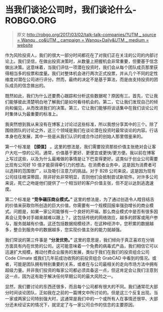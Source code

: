 # 当我们谈论公司时，我们谈论什么-ROBGO.ORG

> 原文:[http://robgo.org/2017/03/02/talk-talk-companies/?UTM _ source = Wanqu . co&UTM _ campaign = Wanqu+Daily&UTM _ medium = website](http://robgo.org/2017/03/02/talk-talk-companies/?utm_source=wanqu.co&utm_campaign=Wanqu+Daily&utm_medium=website)

作为风险投资人，我们的很大一部分时间都花在了对我们正在关注的公司的内部讨论上。我们坚信，在做出投资决策时，从数量上把握机会非常重要，但要基于信念做出决策。这意味着，当我们评估一项潜在投资时，我们会从每个团队成员那里获得相当多的投票和度量。我们对整体机会进行两次正式投票，并从几个不同的定性维度对潜在公司进行评分。然而，最终的决定不是基于算法，而是由支持投资的团队成员的信念做出的。

既然如此，我们为什么还要费心跟踪和分析这些数据呢？原因有三。首先，它让我们能够彼此清楚明白地了解我们是如何看待机会的。第二，它让我们发现自己的倾向和偏见，从而改进我们的决策。第三，它让我们能够将谈话集中在我们谈论公司时集体认为最重要的标准上。

我突然想到我从来没有在博客上讨论过这些标准，所以我想分享其中的三个。除了围绕团队的讨论之外，这三个领域是我们在谈论潜在投资时最常谈论的内容。行话本身也在发展，其中一些是从我们认识的或合作过的创始人那里借鉴来的。

第一个标准是 **【颌值】** 。这里的想法是，我们需要投资那些价值主张绝对会让客户大吃一惊的公司。通常，价值基于更好、更便宜或更快/更方便。我以前在博客上写过这些，以及为什么最难做的事情是让下巴变得更好。这类似于创业公司需要比现有公司好 10 倍才能获得牵引力的想法。在消费者业务中，这是因为消费者可以选择的范围很广，以及吸引注意力的挑战。对于 B2B 公司来说，这是因为现有公司往往根深蒂固，除非好处非常明显，否则他们会抵制尝试新软件。对许多公司来说，死亡之吻是他们提供了一个相当好的客户价值主张，但不足以达到逃逸速度。

第二个标准是 **“竞争碾压商业模式。”** 这里的想法是，为了通过创造令人瞠目结舌的价值来获取你所创造的巨大价值，你需要有一个规模回报率强劲增长的商业模式。问题是，如果一家公司能够有一个良好的开端，那么商业模式中是否有很多因素会让竞争对手越来越难以跟上？。这包括传统的网络效应，越多的顾客或用户参与，服务就越有价值。这还包括数据规模经济，在这种经济中，您积累的数据越多，整合到服务中的数据越多，您实现价值主张的能力就越强。

我们常说的第三件事是 **“分发优势。”** 这里的意思是，我们倾向于真正喜欢在分销方面具有内在优势的公司。这可能意味着一个免费的病毒式产品，我们相信它可以迅速扩大规模，推动付费企业服务的发展，类似于我们在我们的投资组合公司 Code Climate 或我们几年前成功收购的前投资组合 GrabCAD 中看到的情况。或者，可能是团队拥有特别重要的关系，或者在与公司最相关的走向市场方法中拥有超级力量。并非我们投资的每家公司都必须具备这一点，但这肯定会让我们注意到这一点，因为这有助于解决任何早期公司的最大风险之一。

显然，我们要讨论的东西还很多，而且每个公司都有很大的不同。我们通常花大部分时间谈论团队，正如我在之前的一篇博文中所讨论的。但是这三个反复出现。当一家或两家公司特别强大时，这通常是我们中的一个或所有人在事情还很早、大部分还未经证实的情况下，就坚定了与一家公司合作的信念的主要原因。